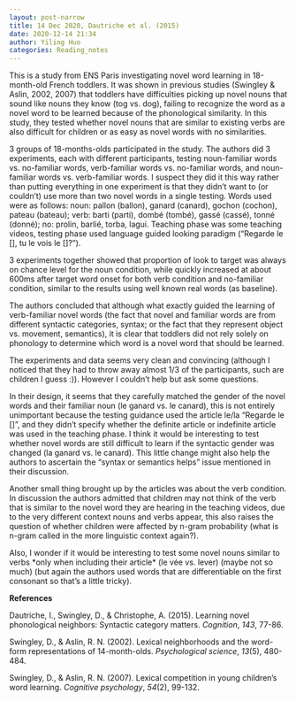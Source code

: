 ```yaml
---
layout: post-narrow
title: 14 Dec 2020, Dautriche et al. (2015)
date: 2020-12-14 21:34
author: Yiling Huo
categories: Reading_notes
---
```

<!-- wp:paragraph -->
<p>This is a study from ENS Paris investigating novel word learning in 18-month-old French toddlers. It was shown in previous studies (Swingley &amp; Aslin, 2002, 2007) that toddlers have difficulties picking up novel nouns that sound like nouns they know (tog vs. dog), failing to recognize the word as a novel word to be learned because of the phonological similarity. In this study, they tested whether novel nouns that are similar to existing verbs are also difficult for children or as easy as novel words with no similarities.</p>
<!-- /wp:paragraph -->

<!-- wp:paragraph -->
<p>3 groups of 18-months-olds participated in the study. The authors did 3 experiments, each with different participants, testing noun-familiar words vs. no-familiar words, verb-familiar words vs. no-familiar words, and noun-familiar words vs. verb-familiar words. I suspect they did it this way rather than putting everything in one experiment is that they didn’t want to (or couldn’t) use more than two novel words in a single testing. Words used were as follows: noun: pallon (ballon), ganard (canard), gochon (cochon), pateau (bateau); verb: barti (parti), dombé (tombé), gassé (cassé), tonné (donné); no: prolin, barlié, torba, lagui. Teaching phase was some teaching videos, testing phase used language guided looking paradigm (“Regarde le [], tu le vois le []?”).</p>
<!-- /wp:paragraph -->

<!-- wp:paragraph -->
<p>3 experiments together showed that proportion of look to target was always on chance level for the noun condition, while quickly increased at about 600ms after target word onset for both verb condition and no-familiar condition, similar to the results using well known real words (as baseline). </p>
<!-- /wp:paragraph -->

<!-- wp:paragraph -->
<p>The authors concluded that although what exactly guided the learning of verb-familiar novel words (the fact that novel and familiar words are from different syntactic categories, syntax; or the fact that they represent object vs. movement, semantics), it is clear that toddlers did not rely solely on phonology to determine which word is a novel word that should be learned.</p>
<!-- /wp:paragraph -->

<!-- wp:paragraph -->
<p>The experiments and data seems very clean and convincing (although I noticed that they had to throw away almost 1/3 of the participants, such are children I guess :)). However I couldn’t help but ask some questions.</p>
<!-- /wp:paragraph -->

<!-- wp:paragraph -->
<p>In their design, it seems that they carefully matched the gender of the novel words and their familiar noun (le ganard vs. le canard), this is not entirely unimportant because the testing guidance used the article le/la “Regarde le []”, and they didn’t specify whether the definite article or indefinite article was used in the teaching phase. I think it would be interesting to test whether novel words are still difficult to learn if the syntactic gender was changed (la ganard vs. le canard). This little change might also help the authors to ascertain the “syntax or semantics helps” issue mentioned in their discussion.</p>
<!-- /wp:paragraph -->

<!-- wp:paragraph -->
<p>Another small thing brought up by the articles was about the verb condition. In discussion the authors admitted that children may not think of the verb that is similar to the novel word they are hearing in the teaching videos, due to the very different context nouns and verbs appear, this also raises the question of whether children were affected by n-gram probability (what is n-gram called in the more linguistic context again?).</p>
<!-- /wp:paragraph -->

<!-- wp:paragraph -->
<p>Also, I wonder if it would be interesting to test some novel nouns similar to verbs *only when including their article* (le vée vs. lever) (maybe not so much) (but again the authors used words that are differentiable on the first consonant so that’s a little tricky).</p>
<!-- /wp:paragraph -->

<!-- wp:paragraph -->
<p><strong>References</strong></p>
<!-- /wp:paragraph -->

<!-- wp:paragraph -->
<p>Dautriche, I., Swingley, D., &amp; Christophe, A. (2015). Learning novel phonological neighbors: Syntactic category matters. <em>Cognition</em>, <em>143</em>, 77-86.</p>
<!-- /wp:paragraph -->

<!-- wp:paragraph -->
<p>Swingley, D., &amp; Aslin, R. N. (2002). Lexical neighborhoods and the word-form representations of 14-month-olds. <em>Psychological science</em>, <em>13</em>(5), 480-484.</p>
<!-- /wp:paragraph -->

<!-- wp:paragraph -->
<p>Swingley, D., &amp; Aslin, R. N. (2007). Lexical competition in young children’s word learning. <em>Cognitive psychology</em>, <em>54</em>(2), 99-132.</p>
<!-- /wp:paragraph -->

